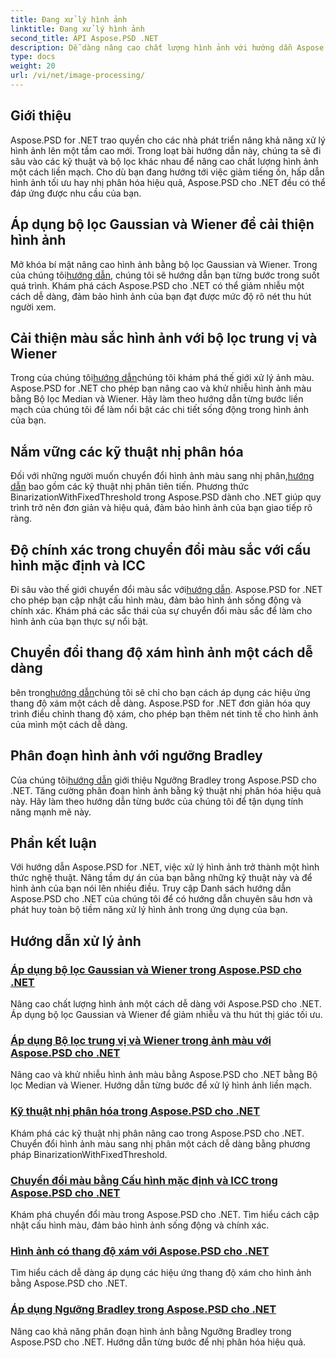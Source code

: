 ```yaml
---
title: Đang xử lý hình ảnh
linktitle: Đang xử lý hình ảnh
second_title: API Aspose.PSD .NET
description: Dễ dàng nâng cao chất lượng hình ảnh với hướng dẫn Aspose.PSD cho .NET. Tìm hiểu các kỹ thuật như bộ lọc Gaussian và Wiener, chuyển đổi màu, nhị phân hóa, v.v.
type: docs
weight: 20
url: /vi/net/image-processing/
---
```


## Giới thiệu

Aspose.PSD for .NET trao quyền cho các nhà phát triển nâng khả năng xử lý hình ảnh lên một tầm cao mới. Trong loạt bài hướng dẫn này, chúng ta sẽ đi sâu vào các kỹ thuật và bộ lọc khác nhau để nâng cao chất lượng hình ảnh một cách liền mạch. Cho dù bạn đang hướng tới việc giảm tiếng ồn, hấp dẫn hình ảnh tối ưu hay nhị phân hóa hiệu quả, Aspose.PSD cho .NET đều có thể đáp ứng được nhu cầu của bạn.

## Áp dụng bộ lọc Gaussian và Wiener để cải thiện hình ảnh
 Mở khóa bí mật nâng cao hình ảnh bằng bộ lọc Gaussian và Wiener. Trong của chúng tôi[hướng dẫn](./apply-gaussian-wiener-filters/), chúng tôi sẽ hướng dẫn bạn từng bước trong suốt quá trình. Khám phá cách Aspose.PSD cho .NET có thể giảm nhiễu một cách dễ dàng, đảm bảo hình ảnh của bạn đạt được mức độ rõ nét thu hút người xem.

## Cải thiện màu sắc hình ảnh với bộ lọc trung vị và Wiener
 Trong của chúng tôi[hướng dẫn](./apply-median-wiener-filters-color-images/)chúng tôi khám phá thế giới xử lý ảnh màu. Aspose.PSD for .NET cho phép bạn nâng cao và khử nhiễu hình ảnh màu bằng Bộ lọc Median và Wiener. Hãy làm theo hướng dẫn từng bước liền mạch của chúng tôi để làm nổi bật các chi tiết sống động trong hình ảnh của bạn.

## Nắm vững các kỹ thuật nhị phân hóa
 Đối với những người muốn chuyển đổi hình ảnh màu sang nhị phân,[hướng dẫn](./binarization-techniques/) bao gồm các kỹ thuật nhị phân tiên tiến. Phương thức BinarizationWithFixedThreshold trong Aspose.PSD dành cho .NET giúp quy trình trở nên đơn giản và hiệu quả, đảm bảo hình ảnh của bạn giao tiếp rõ ràng.

## Độ chính xác trong chuyển đổi màu sắc với cấu hình mặc định và ICC
 Đi sâu vào thế giới chuyển đổi màu sắc với[hướng dẫn](./color-conversion-default-icc-profiles/). Aspose.PSD for .NET cho phép bạn cập nhật cấu hình màu, đảm bảo hình ảnh sống động và chính xác. Khám phá các sắc thái của sự chuyển đổi màu sắc để làm cho hình ảnh của bạn thực sự nổi bật.

## Chuyển đổi thang độ xám hình ảnh một cách dễ dàng
 bên trong[hướng dẫn](./grayscaling-images/)chúng tôi sẽ chỉ cho bạn cách áp dụng các hiệu ứng thang độ xám một cách dễ dàng. Aspose.PSD for .NET đơn giản hóa quy trình điều chỉnh thang độ xám, cho phép bạn thêm nét tinh tế cho hình ảnh của mình một cách dễ dàng.

## Phân đoạn hình ảnh với ngưỡng Bradley
 Của chúng tôi[hướng dẫn](./apply-bradley-threshold/) giới thiệu Ngưỡng Bradley trong Aspose.PSD cho .NET. Tăng cường phân đoạn hình ảnh bằng kỹ thuật nhị phân hóa hiệu quả này. Hãy làm theo hướng dẫn từng bước của chúng tôi để tận dụng tính năng mạnh mẽ này.

## Phần kết luận
Với hướng dẫn Aspose.PSD for .NET, việc xử lý hình ảnh trở thành một hình thức nghệ thuật. Nâng tầm dự án của bạn bằng những kỹ thuật này và để hình ảnh của bạn nói lên nhiều điều. Truy cập Danh sách hướng dẫn Aspose.PSD cho .NET của chúng tôi để có hướng dẫn chuyên sâu hơn và phát huy toàn bộ tiềm năng xử lý hình ảnh trong ứng dụng của bạn.

## Hướng dẫn xử lý ảnh
### [Áp dụng bộ lọc Gaussian và Wiener trong Aspose.PSD cho .NET](./apply-gaussian-wiener-filters/)
Nâng cao chất lượng hình ảnh một cách dễ dàng với Aspose.PSD cho .NET. Áp dụng bộ lọc Gaussian và Wiener để giảm nhiễu và thu hút thị giác tối ưu.
### [Áp dụng Bộ lọc trung vị và Wiener trong ảnh màu với Aspose.PSD cho .NET](./apply-median-wiener-filters-color-images/)
Nâng cao và khử nhiễu hình ảnh màu bằng Aspose.PSD cho .NET bằng Bộ lọc Median và Wiener. Hướng dẫn từng bước để xử lý hình ảnh liền mạch.
### [Kỹ thuật nhị phân hóa trong Aspose.PSD cho .NET](./binarization-techniques/)
Khám phá các kỹ thuật nhị phân nâng cao trong Aspose.PSD cho .NET. Chuyển đổi hình ảnh màu sang nhị phân một cách dễ dàng bằng phương pháp BinarizationWithFixedThreshold.
### [Chuyển đổi màu bằng Cấu hình mặc định và ICC trong Aspose.PSD cho .NET](./color-conversion-default-icc-profiles/)
Khám phá chuyển đổi màu trong Aspose.PSD cho .NET. Tìm hiểu cách cập nhật cấu hình màu, đảm bảo hình ảnh sống động và chính xác.
### [Hình ảnh có thang độ xám với Aspose.PSD cho .NET](./grayscaling-images/)
Tìm hiểu cách dễ dàng áp dụng các hiệu ứng thang độ xám cho hình ảnh bằng Aspose.PSD cho .NET.
### [Áp dụng Ngưỡng Bradley trong Aspose.PSD cho .NET](./apply-bradley-threshold/)
Nâng cao khả năng phân đoạn hình ảnh bằng Ngưỡng Bradley trong Aspose.PSD cho .NET. Hướng dẫn từng bước để nhị phân hóa hiệu quả.